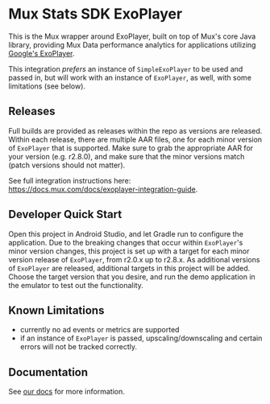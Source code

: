 # Mux Stats SDK ExoPlayer

This is the Mux wrapper around ExoPlayer, built on top of Mux's core Java library,
providing Mux Data performance analytics for applications utilizing
[Google's ExoPlayer](https://github.com/google/ExoPlayer).

This integration _prefers_ an instance of `SimpleExoPlayer` to be used and passed in, but will work with an instance of `ExoPlayer`, as well, with some limitations (see below).

## Releases

Full builds are provided as releases within the repo as versions are released. Within each release, there are multiple AAR files, one for each minor version of `ExoPlayer` that is supported. Make sure to grab the appropriate AAR for your version (e.g. r2.8.0), and make sure that the minor versions match (patch versions should not matter).

See full integration instructions here: https://docs.mux.com/docs/exoplayer-integration-guide.

## Developer Quick Start

Open this project in Android Studio, and let Gradle run to configure the application. Due to the breaking changes that occur within `ExoPlayer`'s minor version changes, this project is set up with a target for each minor version release of `ExoPlayer`, from r2.0.x up to r2.8.x. As additional versions of `ExoPlayer` are released, additional targets in this project will be added. Choose the target version that you desire, and run the demo application in the emulator to test out the functionality.

## Known Limitations
 - currently no ad events or metrics are supported
 - if an instance of `ExoPlayer` is passed, upscaling/downscaling and certain
 errors will not be tracked correctly.

## Documentation
See [our docs](https://docs.mux.com/docs/exoplayer-integration-guide) for more information.
